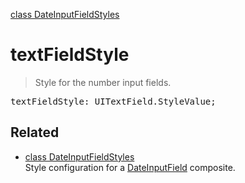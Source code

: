 [class DateInputFieldStyles](DateInputFieldStyles.md)

# textFieldStyle

> Style for the number input fields.

<pre class="docgen_signature">textFieldStyle: UITextField.StyleValue;</pre>

## Related

- [<!--{ref:class}-->class DateInputFieldStyles](DateInputFieldStyles.md) \
    Style configuration for a [DateInputField](DateInputField.md) composite.
